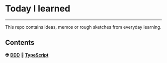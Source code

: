 # Today I learned

---
This repo contains ideas, memos or rough sketches from everyday learning.

## Contents

👽&nbsp;**[DDD](ddd/README.md)**
🦌&nbsp;**[TypeScript](typescript/README.md)**
